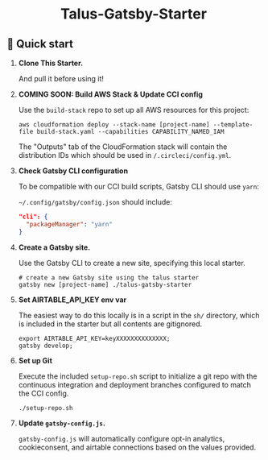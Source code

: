<h1 align="center">
  Talus-Gatsby-Starter
</h1>

## 🚀 Quick start

1.  **Clone This Starter.**

    And pull it before using it!

2.  **COMING SOON: Build AWS Stack & Update CCI config**

    Use the `build-stack` repo to set up all AWS resources for this project:

    ```shell
    aws cloudformation deploy --stack-name [project-name] --template-file build-stack.yaml --capabilities CAPABILITY_NAMED_IAM
    ```

    The "Outputs" tab of the CloudFormation stack will contain the distribution IDs which should be used in `/.circleci/config.yml`.

3.  **Check Gatsby CLI configuration**

    To be compatible with our CCI build scripts, Gatsby CLI should use `yarn`:

    `~/.config/gatsby/config.json` should include:

    ```json
    "cli": {
      "packageManager": "yarn"
    }
    ```

4.  **Create a Gatsby site.**

    Use the Gatsby CLI to create a new site, specifying this local starter.

    ```shell
    # create a new Gatsby site using the talus starter
    gatsby new [project-name] ./talus-gatsby-starter
    ```

5.  **Set AIRTABLE_API_KEY env var**

    The easiest way to do this locally is in a script in the `sh/` directory, which is included in the starter but all contents are gitignored.

    ```shell
    export AIRTABLE_API_KEY=keyXXXXXXXXXXXXXX;
    gatsby develop;
    ```

6.  **Set up Git**

    Execute the included `setup-repo.sh` script to initialize a git repo with the continuous integration and deployment branches configured to match the CCI config.

    ```shell
    ./setup-repo.sh
    ```

7.  **Update `gatsby-config.js`.**

    `gatsby-config.js` will automatically configure opt-in analytics, cookieconsent, and airtable connections based on the values provided.
